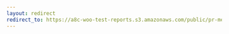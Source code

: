```yaml
---
layout: redirect
redirect_to: https://a8c-woo-test-reports.s3.amazonaws.com/public/pr-merge/40639/api/index.html
---
```

